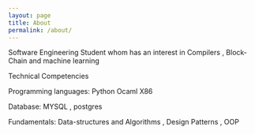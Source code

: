```yaml
---
layout: page
title: About
permalink: /about/
---
```

Software Engineering Student whom has an interest in Compilers , Block-Chain and machine learning

Technical Competencies

Programming languages: Python Ocaml  X86

Database: MYSQL , postgres


Fundamentals: Data-structures and Algorithms  , Design Patterns , OOP
